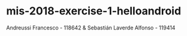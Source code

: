 # mis-2018-exercise-1-helloandroid
Andreussi Francesco - 118642 &amp; Sebastián Laverde Alfonso - 119414
